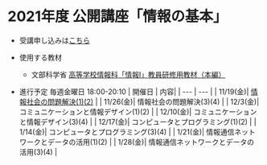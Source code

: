 # 2021年度 公開講座「情報の基本」

- 受講申し込みは[こちら](https://www.kit.ac.jp/events/events211119/)

- 使用する教材
  - 文部科学省 [高等学校情報科「情報Ⅰ」教員研修用教材（本編）](https://www.mext.go.jp/a_menu/shotou/zyouhou/detail/1416756.htm)

- 進行予定 毎週金曜日 18:00-20:10
  | 開催日 | 内容|
  | --- | --- |
  | 11/19(金)| [情報社会の問題解決(1)(2)](https://github.com/MasahiroAraki/Informatics-I/blob/main/slide/chap01-1.pdf) |
  | 11/26(金)| 情報社会の問題解決(3)(4) |
  | 12/3(金)| コミュニケーションと情報デザイン(1)(2) |
  | 12/10(金)| コミュニケーションと情報デザイン(3)(4) |
  | 12/17(金)| コンピュータとプログラミング(1)(2) |
  | 1/14(金)| コンピュータとプログラミング(3)(4) |
  | 1/21(金)| 情報通信ネットワークとデータの活用(1)(2) |
  | 1/28(金)| 情報通信ネットワークとデータの活用(3)(4) |

